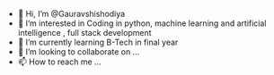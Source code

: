 - 👋 Hi, I’m @Gauravshishodiya
- 👀 I’m interested in Coding in  python, machine learning and artificial intelligence , full stack development
- 🌱 I’m currently learning B-Tech in final year
- 💞️ I’m looking to collaborate on ...
- 📫 How to reach me ...

<!---
Gauravshishodiya/Gauravshishodiya is a ✨ special ✨ repository because its `README.md` (this file) appears on your GitHub profile.
You can click the Preview link to take a look at your changes.
--->
